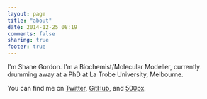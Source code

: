 ```yaml
---
layout: page
title: "about"
date: 2014-12-25 08:19
comments: false
sharing: true
footer: true
---
```


I'm Shane Gordon. I'm a Biochemist/Molecular Modeller, currently drumming away at a PhD at La Trobe University, Melbourne.

You can find me on [Twitter](https://twitter.com/Shane_Gordo), [GitHub](https://github.com/s-gordon), and [500px](https://500px.com/shaneegordon).
